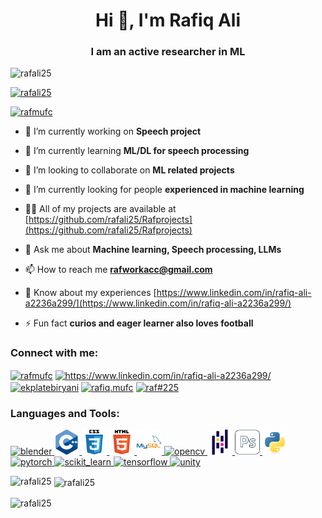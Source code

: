 <h1 align="center">Hi 👋, I'm Rafiq Ali</h1>
<h3 align="center">I am an active researcher in ML</h3>

<p align="left"> <img src="https://komarev.com/ghpvc/?username=rafali25&label=Profile%20views&color=0e75b6&style=flat" alt="rafali25" /> </p>

<p align="left"> <a href="https://github.com/ryo-ma/github-profile-trophy"><img src="https://github-profile-trophy.vercel.app/?username=rafali25" alt="rafali25" /></a> </p>

<p align="left"> <a href="https://twitter.com/rafmufc" target="blank"><img src="https://img.shields.io/twitter/follow/rafmufc?logo=twitter&style=for-the-badge" alt="rafmufc" /></a> </p>

- 🔭 I’m currently working on **Speech project**

- 🌱 I’m currently learning **ML/DL for speech processing**

- 👯 I’m looking to collaborate on **ML related projects**

- 🤝 I’m currently looking for people **experienced in machine learning**

- 👨‍💻 All of my projects are available at [https://github.com/rafali25/Rafprojects](https://github.com/rafali25/Rafprojects)

- 💬 Ask me about **Machine learning, Speech processing, LLMs**

- 📫 How to reach me **rafworkacc@gmail.com**

- 📄 Know about my experiences [https://www.linkedin.com/in/rafiq-ali-a2236a299/](https://www.linkedin.com/in/rafiq-ali-a2236a299/)

- ⚡ Fun fact **curios and eager learner also loves football**

<h3 align="left">Connect with me:</h3>
<p align="left">
<a href="https://twitter.com/rafmufc" target="blank"><img align="center" src="https://raw.githubusercontent.com/rahuldkjain/github-profile-readme-generator/master/src/images/icons/Social/twitter.svg" alt="rafmufc" height="30" width="40" /></a>
<a href="https://linkedin.com/in/rafiq-ali-a2236a299/" target="blank"><img align="center" src="https://raw.githubusercontent.com/rahuldkjain/github-profile-readme-generator/master/src/images/icons/Social/linked-in-alt.svg" alt="https://www.linkedin.com/in/rafiq-ali-a2236a299/" height="30" width="40" /></a>
<a href="https://kaggle.com/ekplatebiryani" target="blank"><img align="center" src="https://raw.githubusercontent.com/rahuldkjain/github-profile-readme-generator/master/src/images/icons/Social/kaggle.svg" alt="ekplatebiryani" height="30" width="40" /></a>
<a href="https://instagram.com/rafiq.mufc" target="blank"><img align="center" src="https://raw.githubusercontent.com/rahuldkjain/github-profile-readme-generator/master/src/images/icons/Social/instagram.svg" alt="rafiq.mufc" height="30" width="40" /></a>
<a href="https://discord.gg/raf#225" target="blank"><img align="center" src="https://raw.githubusercontent.com/rahuldkjain/github-profile-readme-generator/master/src/images/icons/Social/discord.svg" alt="raf#225" height="30" width="40" /></a>
</p>

<h3 align="left">Languages and Tools:</h3>
<p align="left"> <a href="https://www.blender.org/" target="_blank" rel="noreferrer"> <img src="https://download.blender.org/branding/community/blender_community_badge_white.svg" alt="blender" width="40" height="40"/> </a> <a href="https://www.w3schools.com/cpp/" target="_blank" rel="noreferrer"> <img src="https://raw.githubusercontent.com/devicons/devicon/master/icons/cplusplus/cplusplus-original.svg" alt="cplusplus" width="40" height="40"/> </a> <a href="https://www.w3schools.com/css/" target="_blank" rel="noreferrer"> <img src="https://raw.githubusercontent.com/devicons/devicon/master/icons/css3/css3-original-wordmark.svg" alt="css3" width="40" height="40"/> </a> <a href="https://www.w3.org/html/" target="_blank" rel="noreferrer"> <img src="https://raw.githubusercontent.com/devicons/devicon/master/icons/html5/html5-original-wordmark.svg" alt="html5" width="40" height="40"/> </a> <a href="https://www.mysql.com/" target="_blank" rel="noreferrer"> <img src="https://raw.githubusercontent.com/devicons/devicon/master/icons/mysql/mysql-original-wordmark.svg" alt="mysql" width="40" height="40"/> </a> <a href="https://opencv.org/" target="_blank" rel="noreferrer"> <img src="https://www.vectorlogo.zone/logos/opencv/opencv-icon.svg" alt="opencv" width="40" height="40"/> </a> <a href="https://pandas.pydata.org/" target="_blank" rel="noreferrer"> <img src="https://raw.githubusercontent.com/devicons/devicon/2ae2a900d2f041da66e950e4d48052658d850630/icons/pandas/pandas-original.svg" alt="pandas" width="40" height="40"/> </a> <a href="https://www.photoshop.com/en" target="_blank" rel="noreferrer"> <img src="https://raw.githubusercontent.com/devicons/devicon/master/icons/photoshop/photoshop-line.svg" alt="photoshop" width="40" height="40"/> </a> <a href="https://www.python.org" target="_blank" rel="noreferrer"> <img src="https://raw.githubusercontent.com/devicons/devicon/master/icons/python/python-original.svg" alt="python" width="40" height="40"/> </a> <a href="https://pytorch.org/" target="_blank" rel="noreferrer"> <img src="https://www.vectorlogo.zone/logos/pytorch/pytorch-icon.svg" alt="pytorch" width="40" height="40"/> </a> <a href="https://scikit-learn.org/" target="_blank" rel="noreferrer"> <img src="https://upload.wikimedia.org/wikipedia/commons/0/05/Scikit_learn_logo_small.svg" alt="scikit_learn" width="40" height="40"/> </a> <a href="https://www.tensorflow.org" target="_blank" rel="noreferrer"> <img src="https://www.vectorlogo.zone/logos/tensorflow/tensorflow-icon.svg" alt="tensorflow" width="40" height="40"/> </a> <a href="https://unity.com/" target="_blank" rel="noreferrer"> <img src="https://www.vectorlogo.zone/logos/unity3d/unity3d-icon.svg" alt="unity" width="40" height="40"/> </a> </p>

<p><img align="left" src="https://github-readme-stats.vercel.app/api/top-langs?username=rafali25&show_icons=true&locale=en&layout=compact" alt="rafali25" /></p>

<p>&nbsp;<img align="center" src="https://github-readme-stats.vercel.app/api?username=rafali25&show_icons=true&locale=en" alt="rafali25" /></p>

<p><img align="center" src="https://github-readme-streak-stats.herokuapp.com/?user=rafali25&" alt="rafali25" /></p>
